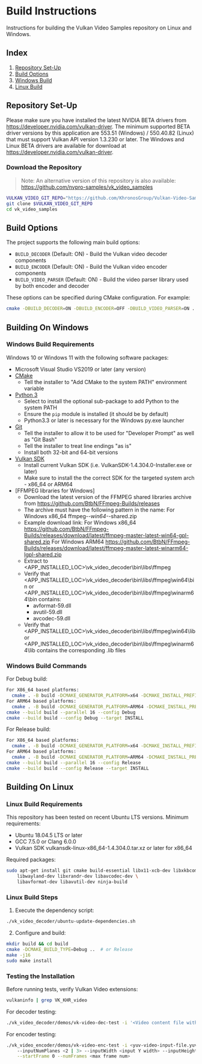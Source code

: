 # Build Instructions

Instructions for building the Vulkan Video Samples repository on Linux and Windows.

## Index

1. [Repository Set-Up](#repository-set-up)
2. [Build Options](#build-options)
3. [Windows Build](#building-on-windows)
4. [Linux Build](#building-on-linux)

## Repository Set-Up

Please make sure you have installed the latest NVIDIA BETA drivers from https://developer.nvidia.com/vulkan-driver.
The minimum supported BETA driver versions by this application are 553.51 (Windows) / 550.40.82 (Linux) that
must support Vulkan API version 1.3.230 or later.
The Windows and Linux BETA drivers are available for download at https://developer.nvidia.com/vulkan-driver.

### Download the Repository

> Note: An alternative version of this repository is also available:
> https://github.com/nvpro-samples/vk_video_samples

```bash
VULKAN_VIDEO_GIT_REPO="https://github.com/KhronosGroup/Vulkan-Video-Samples.git"
git clone $VULKAN_VIDEO_GIT_REPO
cd vk_video_samples
```

## Build Options

The project supports the following main build options:

- `BUILD_DECODER` (Default: ON) - Build the Vulkan video decoder components
- `BUILD_ENCODER` (Default: ON) - Build the Vulkan video encoder components
- `BUILD_VIDEO_PARSER` (Default: ON) - Build the video parser library used by both encoder and decoder

These options can be specified during CMake configuration. For example:
```bash
cmake -DBUILD_DECODER=ON -DBUILD_ENCODER=OFF -DBUILD_VIDEO_PARSER=ON ...
```

## Building On Windows

### Windows Build Requirements

Windows 10 or Windows 11 with the following software packages:

- Microsoft Visual Studio VS2019 or later (any version)
- [CMake](http://www.cmake.org/download/)
  - Tell the installer to "Add CMake to the system PATH" environment variable
- [Python 3](https://www.python.org/downloads)
  - Select to install the optional sub-package to add Python to the system PATH
  - Ensure the `pip` module is installed (it should be by default)
  - Python3.3 or later is necessary for the Windows py.exe launcher
- [Git](http://git-scm.com/download/win)
  - Tell the installer to allow it to be used for "Developer Prompt" as well as "Git Bash"
  - Tell the installer to treat line endings "as is"
  - Install both 32-bit and 64-bit versions
- [Vulkan SDK](https://vulkan.lunarg.com/sdk/home#windows)
  - Install current Vulkan SDK (i.e. VulkanSDK-1.4.304.0-Installer.exe or later)
  - Make sure to install the the correct SDK for the targeted system arch - x86_64 or ARM64
- [FFMPEG libraries for Windows]
  - Download the latest version of the FFMPEG shared libraries archive from https://github.com/BtbN/FFmpeg-Builds/releases
  - The archive must have the following pattern in the name: For Windows x86_64 ffmpeg-*-win64-*-shared.zip
  - Example download link:
         For Windows x86_64 https://github.com/BtbN/FFmpeg-Builds/releases/download/latest/ffmpeg-master-latest-win64-gpl-shared.zip
         For Windows ARM64  https://github.com/BtbN/FFmpeg-Builds/releases/download/latest/ffmpeg-master-latest-winarm64-lgpl-shared.zip
  - Extract to <APP_INSTALLED_LOC>\vk_video_decoder\bin\libs\ffmpeg
  - Verify that <APP_INSTALLED_LOC>\vk_video_decoder\bin\libs\ffmpeg\win64\bin or <APP_INSTALLED_LOC>\vk_video_decoder\bin\libs\ffmpeg\winarm64\bin contains:
    - avformat-59.dll
    - avutil-59.dll
    - avcodec-59.dll
  - Verify that <APP_INSTALLED_LOC>\vk_video_decoder\bin\libs\ffmpeg\win64\lib or <APP_INSTALLED_LOC>\vk_video_decoder\bin\libs\ffmpeg\winarm64\lib contains the corresponding .lib files

### Windows Build Commands

For Debug build:
```bash
For X86_64 based platforms:
  cmake . -B build -DCMAKE_GENERATOR_PLATFORM=x64 -DCMAKE_INSTALL_PREFIX="./build/install/Debug" -DCMAKE_BUILD_TYPE=Debug
For ARM64 based platforms:
  cmake . -B build -DCMAKE_GENERATOR_PLATFORM=ARM64 -DCMAKE_INSTALL_PREFIX="./build/install/Debug" -DCMAKE_BUILD_TYPE=Debug
cmake --build build --parallel 16 --config Debug
cmake --build build --config Debug --target INSTALL
```

For Release build:
```bash
For X86_64 based platforms:
  cmake . -B build -DCMAKE_GENERATOR_PLATFORM=x64 -DCMAKE_INSTALL_PREFIX="$(PWD)/build/install/Release" -DCMAKE_BUILD_TYPE=Release
For ARM64 based platforms:
  cmake . -B build -DCMAKE_GENERATOR_PLATFORM=ARM64 -DCMAKE_INSTALL_PREFIX="$(PWD)/build/install/Release" -DCMAKE_BUILD_TYPE=Release
cmake --build build --parallel 16 --config Release
cmake --build build --config Release --target INSTALL
```

## Building On Linux

### Linux Build Requirements

This repository has been tested on recent Ubuntu LTS versions. Minimum requirements:
- Ubuntu 18.04.5 LTS or later
- GCC 7.5.0 or Clang 6.0.0
- Vulkan SDK vulkansdk-linux-x86_64-1.4.304.0.tar.xz or later for x86_64

Required packages:
```bash
sudo apt-get install git cmake build-essential libx11-xcb-dev libxkbcommon-dev \
    libwayland-dev libxrandr-dev libavcodec-dev \
    libavformat-dev libavutil-dev ninja-build
```

### Linux Build Steps

1. Execute the dependency script:
```bash
./vk_video_decoder/ubuntu-update-dependencies.sh
```

2. Configure and build:
```bash
mkdir build && cd build
cmake -DCMAKE_BUILD_TYPE=Debug ..  # or Release
make -j16
sudo make install
```

### Testing the Installation

Before running tests, verify Vulkan Video extensions:
```bash
vulkaninfo | grep VK_KHR_video
```

For decoder testing:
```bash
./vk_video_decoder/demos/vk-video-dec-test -i '<Video content file with h.264 or h.265 format>' [--c N]
```

For encoder testing:
```bash
./vk_video_encoder/demos/vk-video-enc-test -i <yuv-video-input-file.yuv> --codec <"h264" | "h265" | "av1"> \
    --inputNumPlanes <2 | 3> --inputWidth <input Y width> --inputHeight <input Y height> \
    --startFrame 0 --numFrames <max frame num>
```
